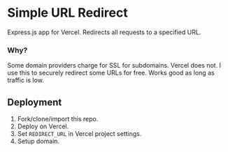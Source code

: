 # Simple URL Redirect

Express.js app for Vercel. Redirects all requests to a specified URL.

### Why?
Some domain providers charge for SSL for subdomains. Vercel does not. I use this to securely redirect some URLs for free. Works good as long as traffic is low.

## Deployment

1. Fork/clone/import this repo.
2. Deploy on Vercel.
3. Set `REDIRECT_URL` in Vercel project settings.
4. Setup domain.

